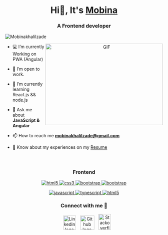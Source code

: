 <h1 align="center">Hi👋, It's
<a target="_blank" href="">Mobina</a>
</h1>

<h3 align="center">A Frontend developer</h3>

<p align="left">
<img src="https://komarev.com/ghpvc/?username=mobinakhalilzade" alt="Mobinakhalilzade" />
</p>

<a target="_blank" align="center">
  <img align="right" top="500" height="260" width="375" alt="GIF" src="https://media.giphy.com/media/BACNp4PYgXACSPujxi/giphy.gif">
</a>

<!-- - 🔭 I’m currently working in <a href="" target="blank">name</a> -->

- 💻 I’m currently Working on PWA (Angular)

- 🤝 I’m open to work.

- 🌱 I’m currently learning React.js && node.js

<!-- - 📝 I regularly write articles on [name](link) -->

- 💬 Ask me about **JavaScript & Angular**

- 📫 How to reach me **mobinakhalilzade@gmail.com**

- 📄 Know about my experiences on my <a target="_blank" href="https://drive.google.com/file/d/17w01GAwFCKACeK3YYbeA1-C9bXeqWlZo/view?usp=share_link">Resume</a>

<br/>

<h2 align="center"><u><b>
<!-- Skills -->
</b></u></h2>

<h3 align="center">Frontend</h3>
<p align="center">
 
  <a href="https://www.w3.org/html/" target="_blank"> 
    <img src="https://img.shields.io/badge/html-E34F26.svg?style=for-the-badge&logo=html5&logoColor=white"
      alt="html5"/> 
  </a>
  <a href="https://www.w3schools.com/css/" target="_blank">
    <img src="https://img.shields.io/badge/css-1572B6.svg?style=for-the-badge&logo=css3&logoColor=white"
      alt="css3"/>
  </a>
      <a href="https://getbootstrap.com" target="_blank">
    <img src="https://img.shields.io/badge/bootstrap-7952B3.svg?style=for-the-badge&logo=bootstrap&logoColor=white"
      alt="bootstrap"/>
  </a>
      <a href="https://tailwindcss.com/" target="_blank">
    <img src="https://img.shields.io/badge/Tailwind_CSS-38B2AC?style=for-the-badge&logo=tailwind-css&logoColor=white"
      alt="bootstrap"/>
  </a>

  <!-- <a href="https://reactjs.org/" target="_blank"> 
    <img src="https://img.shields.io/badge/reactjs-61DAFB.svg?style=for-the-badge&logo=react&logoColor=black"
      alt="react"/> 
  </a>
  <a href="https://redux.js.org" target="_blank"> 
    <img src="https://img.shields.io/badge/redux-764ABC.svg?style=for-the-badge&logo=redux&logoColor=white" alt="redux"/> 
  </a>  -->

  <!-- <a href="https://webpack.js.org" target="_blank">
    <img src="https://img.shields.io/badge/webpack-8DD6F9.svg?style=for-the-badge&logo=webpack&logoColor=black"
      alt="webpack"/>
  </a> -->
</p>

<p align="center">
   <a href="https://developer.mozilla.org/en-US/docs/Web/JavaScript" target="_blank"> 
    <img src="https://img.shields.io/badge/Javascript-F7DF1E.svg?style=for-the-badge&logo=javascript&logoColor=black"
      alt="javascript"/> 
  </a>
  <a href="https://www.typescriptlang.org/" target="_blank"> 
    <img src="https://img.shields.io/badge/typescript-3178C6.svg?style=for-the-badge&logo=typescript&logoColor=white"
      alt="typescript"/>
  </a>
  <a href="https://angular.io/docs" target="_blank"> 
    <img src="https://img.shields.io/badge/Angular-DD0031?style=for-the-badge&logo=angular&logoColor=white"
      alt="html5"/> 
  </a>
  </p>

<!-- <h3 align="center">Backend</h3>
<p align="center">
  <a href="https://nodejs.org" target="_blank">
    <img src="https://img.shields.io/badge/node.js-339933.svg?style=for-the-badge&logo=nodedotjs&logoColor=white"
      alt="nodejs"/>
  </a>
  <a href="https://expressjs.com" target="_blank">
    <img src="https://img.shields.io/badge/express-000000.svg?style=for-the-badge&logo=express&logoColor=white"
      alt="express" /></a>
  <a href="https://www.mongodb.com/" target="_blank">
    <img src="https://img.shields.io/badge/mongodb-47A248.svg?style=for-the-badge&logo=mongodb&logoColor=white"
      alt="mongodb"/>
  </a>
</p> -->

<h3 align="center" > Connect with me 🤝 </h3>

<p align="center">

 <div align="center"  class="icons-social" style="margin-left: 10px;">
        <a style="margin-left: 10px;"  target="_blank" href="https://www.linkedin.com/in/mobina-khalilzade/">
			<img width="40" height="45" src="https://olc-wordpress-assets.s3.amazonaws.com/uploads/2020/05/linkedin-icon.png"
            alt="Linkedin logo"></a>
        <a style="margin-left: 10px;" target="_blank" href="https://github.com/mobinakhalilzade">
		<img width="45" height="45" src="https://cdn-icons-png.flaticon.com/512/25/25231.png" alt="Github logo"></a>
		<a style="margin-left: 10px;" target="_blank" href="https://stackoverflow.com/users/11771605/mobina-khalilzade">
				<img width="40" height="50" src="https://upload.wikimedia.org/wikipedia/commons/thumb/e/ef/Stack_Overflow_icon.svg/768px-Stack_Overflow_icon.svg.png" alt="Stackoverflow logo"></a>
      </div>
</p>
